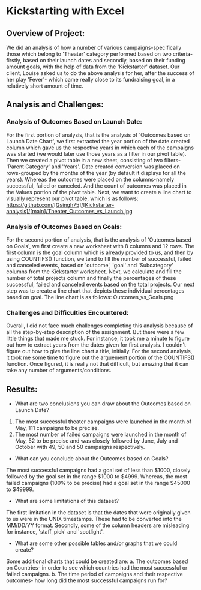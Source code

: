 # Kickstarting with Excel

## Overview of Project:
We did an analysis of how a number of various campaigns-specifically those which belong to 'Theater' category performed based on two criteria- firstly, based on their launch dates and secondly, based on their funding amount goals, with the help of data from the 'Kickstarter' dataset. Our client, Louise asked us to do the above analysis for her, after the success of her play 'Fever'- which came really close to its fundraising goal, in a relatively short amount of time. 

## Analysis and Challenges: 
### Analysis of Outcomes Based on Launch Date:
For the first portion of analysis, that is the analysis of 'Outcomes based on Launch Date Chart', we first extracted the year portion of the date created column which gave us the respective years in which each of the campaigns was started (we would later use those years as a filter in our pivot table). Then we created a pivot table in a new sheet, consisting of two filters- 'Parent Category' and 'Years'. Date created conversion was placed on rows-grouped by the months of the year (by default it displays for all the years). Whereas the outcomes were placed on the columns-namely successful, failed or canceled. And the count of outcomes was placed in the Values portion of the pivot table. Next, we want to create a line chart to visually represent our pivot table, which is as follows: 
https://github.com/[Gsingh75]/[Kickstarter-analysis]/[main]/Theater_Outcomes_vs_Launch.jpg

### Analysis of Outcomes Based on Goals:
For the second portion of analysis, that is the analysis of 'Outcomes based on Goals', we first create a new worksheet with 8 columns and 12 rows. The first column is the goal column which is already provided to us, and then by using COUNTIFS() function, we tend to fill the number of successful, failed and canceled events, based on 'outcome', 'goal' and 'Subcategory' columns from the Kickstarter worksheet. Next, we calculate and fill the number of total projects column and finally the percentages of these successful, failed and canceled events based on the total projects. Our next step was to create a line chart that depicts these individual percentages based on goal. The line chart is as follows:
Outcomes_vs_Goals.png

### Challenges and Difficulties Encountered:
Overall, I did not face much challenges completing this analysis because of all the step-by-step description of the assignment. But there were a few little things that made me stuck. For instance, it took me a minute to figure out how to extract years from the dates given for first analysis. I couldn't figure out how to give the line chart a title, initially. For the second analysis, it took me some time to figure out the arguement portion of the COUNTIFS() function. Once figured, it is really not that difficult, but amazing that it can take any number of arguments/conditions. 

## Results:
- What are two conclusions you can draw about the Outcomes based on Launch Date?
1. The most successful theater campaigns were launched in the month of May, 111 campaigns to be precise.
2. The most number of failed campaigns were launched in the month of May, 52 to be precise and was closely followed by June, July and October with 49, 50 and 50 campaigns respectively. 
- What can you conclude about the Outcomes based on Goals?

The most successful campaigns had a goal set of less than $1000, closely followed by the goal set in the range $1000 to $4999. Whereas, the most failed campaigns (100% to be precise) had a goal set in the range $45000 to $49999. 
- What are some limitations of this dataset?

The first limitation in the dataset is that the dates that were originally given to us were in the UNIX timestamps. These had to be converted into the MM/DD/YY format. Secondly, some of the column headers are misleading for instance, 'staff_pick' and 'spotlight'.  
- What are some other possible tables and/or graphs that we could create?

Some additional charts that could be created are:
a. The outcomes based on Countries- in order to see which countries had the most successful or failed campaigns.
b. The time period of campaigns and their respective outcomes- how long did the most successful campaigns run for? 



